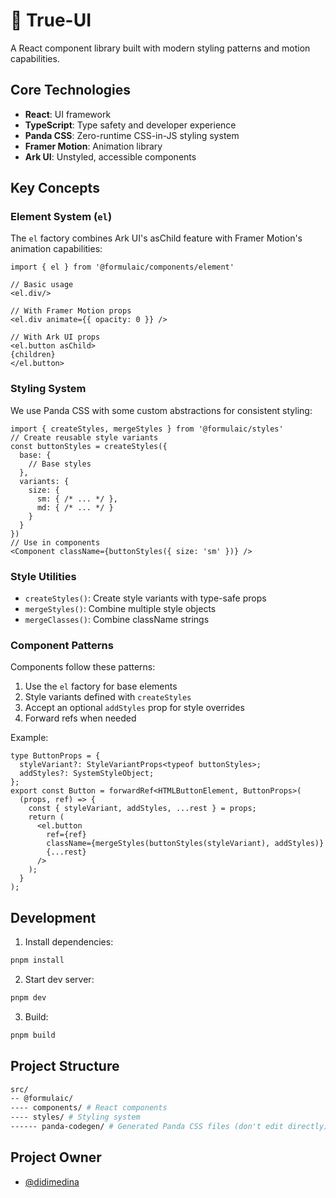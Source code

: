 # 🧮 True-UI

A React component library built with modern styling patterns and motion capabilities.

## Core Technologies

- **React**: UI framework
- **TypeScript**: Type safety and developer experience
- **Panda CSS**: Zero-runtime CSS-in-JS styling system
- **Framer Motion**: Animation library
- **Ark UI**: Unstyled, accessible components

## Key Concepts

### Element System (`el`)

The `el` factory combines Ark UI's asChild feature with Framer Motion's animation capabilities:

```tsx
import { el } from '@formulaic/components/element'

// Basic usage
<el.div/>

// With Framer Motion props
<el.div animate={{ opacity: 0 }} />

// With Ark UI props
<el.button asChild>
{children}
</el.button>
```

### Styling System

We use Panda CSS with some custom abstractions for consistent styling:

```tsx
import { createStyles, mergeStyles } from '@formulaic/styles'
// Create reusable style variants
const buttonStyles = createStyles({
  base: {
    // Base styles
  },
  variants: {
    size: {
      sm: { /* ... */ },
      md: { /* ... */ }
    }
  }
})
// Use in components
<Component className={buttonStyles({ size: 'sm' })} />
```

### Style Utilities

- `createStyles()`: Create style variants with type-safe props
- `mergeStyles()`: Combine multiple style objects
- `mergeClasses()`: Combine className strings

### Component Patterns

Components follow these patterns:

1. Use the `el` factory for base elements
2. Style variants defined with `createStyles`
3. Accept an optional `addStyles` prop for style overrides
4. Forward refs when needed

Example:

```tsx
type ButtonProps = {
  styleVariant?: StyleVariantProps<typeof buttonStyles>;
  addStyles?: SystemStyleObject;
};
export const Button = forwardRef<HTMLButtonElement, ButtonProps>(
  (props, ref) => {
    const { styleVariant, addStyles, ...rest } = props;
    return (
      <el.button
        ref={ref}
        className={mergeStyles(buttonStyles(styleVariant), addStyles)}
        {...rest}
      />
    );
  }
);
```

## Development

1. Install dependencies:

```bash
pnpm install
```

2. Start dev server:

```bash
pnpm dev
```

3. Build:

```bash
pnpm build
```

## Project Structure

```bash
src/
-- @formulaic/
---- components/ # React components
---- styles/ # Styling system
------ panda-codegen/ # Generated Panda CSS files (don't edit directly)
```

## Project Owner

- [@didimedina](https://github.com/didimedina)
